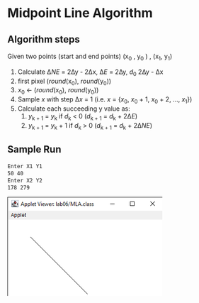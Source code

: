 # Midpoint Line Algorithm

## Algorithm steps
Given two points (start and end points) (x<sub>0</sub> , y<sub>0</sub> ) , (x<sub>1</sub>, y<sub>1</sub>)
1. Calculate &#8710;*NE* = 2&#8710;y - 2&#8710;x, &#8710;*E* = 2&#8710;y, *d*<sub>0</sub> 2&#8710;y - &#8710;x
1. first pixel (*round*(x<sub>0</sub>), *round*(y<sub>0</sub>))
1. *x*<sub>0</sub> &larr; (*round*(x<sub>0</sub>), *round*(y<sub>0</sub>))
1. Sample *x* with step &#8710;*x* = 1 (i.e. *x* = {*x*<sub>0</sub>, *x*<sub>0</sub> + 1, *x*<sub>0</sub> + 2, ..., *x*<sub>1</sub>})
1. Calculate each succeeding y value as:
    1. *y*<sub>k + 1</sub> = *y*<sub>k</sub> if *d*<sub>k</sub> < 0 (*d*<sub>k + 1</sub> = *d*<sub>k</sub> + 2&#8710;*E*)
    1. *y*<sub>k + 1</sub> = *y*<sub>k</sub> + 1 if *d*<sub>k</sub> > 0 (*d*<sub>k + 1</sub> = *d*<sub>k</sub> + 2&#8710;*NE*)

## Sample Run

```
Enter X1 Y1
50 40
Enter X2 Y2
178 279
```

![Applet Midpoint Line Algorithm](/screen-shots/lab06/mla.png)
